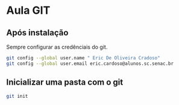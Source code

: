 # Aula GIT

## Após instalação
Sempre configurar as credênciais do git.

```bash
git config --global user.name " Eric De Oliveira Cradoso"
git config --global user.email eric.cardoso@alunos.sc.senac.br
```

## Inicializar uma pasta com o git
```bash
git init
```